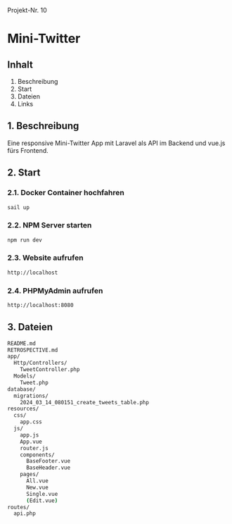 Projekt-Nr. 10
# Mini-Twitter

## Inhalt
1. Beschreibung
2. Start
3. Dateien
4. Links

## 1. Beschreibung
Eine responsive Mini-Twitter App mit Laravel als API im Backend und vue.js fürs Frontend.

## 2. Start
### 2.1. Docker Container hochfahren
```bash
sail up
```

### 2.2. NPM Server starten
```bash
npm run dev
```

### 2.3. Website aufrufen
```bash
http://localhost
```

### 2.4. PHPMyAdmin aufrufen
```bash
http://localhost:8080
```
## 3. Dateien
```bash
README.md
RETROSPECTIVE.md
app/
  Http/Controllers/
    TweetController.php
  Models/
    Tweet.php
database/
  migrations/
    2024_03_14_080151_create_tweets_table.php
resources/
  css/
    app.css
  js/
    app.js
    App.vue
    router.js
    components/
      BaseFooter.vue
      BaseHeader.vue
    pages/
      All.vue
      New.vue
      Single.vue
      (Edit.vue)
routes/
  api.php
```